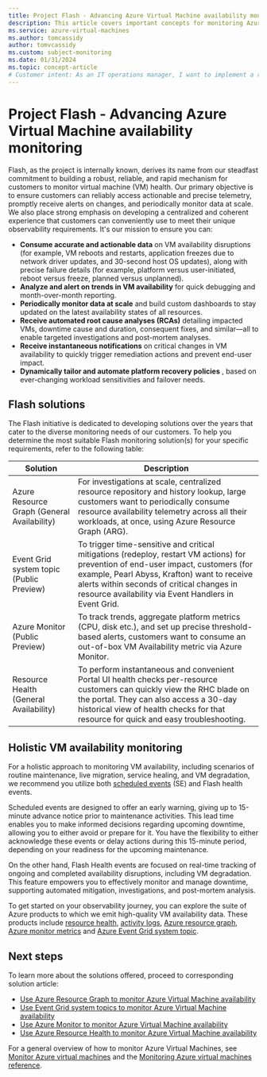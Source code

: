 ```yaml
---
title: Project Flash - Advancing Azure Virtual Machine availability monitoring
description: This article covers important concepts for monitoring Azure virtual machine availability using the features of Project Flash.
ms.service: azure-virtual-machines
ms.author: tomcassidy
author: tomvcassidy
ms.custom: subject-monitoring
ms.date: 01/31/2024
ms.topic: concept-article
# Customer intent: As an IT operations manager, I want to implement a robust VM availability monitoring system, so that I can receive timely alerts and actionable insights to effectively manage downtimes and ensure continuous service availability.
---
```


# Project Flash - Advancing Azure Virtual Machine availability monitoring

Flash, as the project is internally known, derives its name from our steadfast commitment to building a robust, reliable, and rapid mechanism for customers to monitor virtual machine (VM) health. Our primary objective is to ensure customers can reliably access actionable and precise telemetry, promptly receive alerts on changes, and periodically monitor data at scale. We also place strong emphasis on developing a centralized and coherent experience that customers can conveniently use to meet their unique observability requirements. It's our mission to ensure you can:

- **Consume accurate and actionable data** on VM availability disruptions (for example, VM reboots and restarts, application freezes due to network driver updates, and 30-second host OS updates), along with precise failure details (for example, platform versus user-initiated, reboot versus freeze, planned versus unplanned).
- **Analyze and alert on trends in VM availability** for quick debugging and month-over-month reporting.
- **Periodically monitor data at scale** and build custom dashboards to stay updated on the latest availability states of all resources.
- **Receive automated root cause analyses (RCAs)** detailing impacted VMs, downtime cause and duration, consequent fixes, and similar—all to enable targeted investigations and post-mortem analyses.
- **Receive instantaneous notifications** on critical changes in VM availability to quickly trigger remediation actions and prevent end-user impact.
- **Dynamically tailor and automate platform recovery policies** , based on ever-changing workload sensitivities and failover needs.

## Flash solutions

The Flash initiative is dedicated to developing solutions over the years that cater to the diverse monitoring needs of our customers. To help you determine the most suitable Flash monitoring solution(s) for your specific requirements, refer to the following table:

| **Solution** | **Description** |
| --- | --- |
| Azure Resource Graph (General Availability) | For investigations at scale, centralized resource repository and history lookup, large customers want to periodically consume resource availability telemetry across all their workloads, at once, using Azure Resource Graph (ARG). |
| Event Grid system topic (Public Preview) | To trigger time-sensitive and critical mitigations (redeploy, restart VM actions) for prevention of end-user impact, customers (for example, Pearl Abyss, Krafton) want to receive alerts within seconds of critical changes in resource availability via Event Handlers in Event Grid. |
| Azure Monitor (Public Preview) | To track trends, aggregate platform metrics (CPU, disk etc.), and set up precise threshold-based alerts, customers want to consume an out-of-box VM Availability metric via Azure Monitor. |
| Resource Health (General Availability) | To perform instantaneous and convenient Portal UI health checks per-resource customers can quickly view the RHC blade on the portal. They can also access a 30-day historical view of health checks for that resource for quick and easy troubleshooting. |

## Holistic VM availability monitoring

For a holistic approach to monitoring VM availability, including scenarios of routine maintenance, live migration, service healing, and VM degradation, we recommend you utilize both [scheduled events](../virtual-machines/windows/scheduled-event-service.md) (SE) and Flash health events.

Scheduled events are designed to offer an early warning, giving up to 15-minute advance notice prior to maintenance activities. This lead time enables you to make informed decisions regarding upcoming downtime, allowing you to either avoid or prepare for it. You have the flexibility to either acknowledge these events or delay actions during this 15-minute period, depending on your readiness for the upcoming maintenance.

On the other hand, Flash Health events are focused on real-time tracking of ongoing and completed availability disruptions, including VM degradation. This feature empowers you to effectively monitor and manage downtime, supporting automated mitigation, investigations, and post-mortem analysis.

To get started on your observability journey, you can explore the suite of Azure products to which we emit high-quality VM availability data. These products include [resource health](/azure/service-health/resource-health-overview), [activity logs](/azure/azure-monitor/essentials/activity-log?tabs=powershell), [Azure resource graph](/azure/governance/resource-graph/samples/samples-by-table?tabs=azure-cli#healthresources), [Azure monitor metrics](../virtual-machines/monitor-vm-reference.md) and [Azure Event Grid system topic](/azure/event-grid/event-schema-health-resources?tabs=event-grid-event-schema).

## Next steps

To learn more about the solutions offered, proceed to corresponding solution article:
* [Use Azure Resource Graph to monitor Azure Virtual Machine availability](flash-azure-resource-graph.md)
* [Use Event Grid system topics to monitor Azure Virtual Machine availability](flash-event-grid-system-topic.md)
* [Use Azure Monitor to monitor Azure Virtual Machine availability](flash-azure-monitor.md)
* [Use Azure Resource Health to monitor Azure Virtual Machine availability](flash-azure-resource-health.md)

For a general overview of how to monitor Azure Virtual Machines, see [Monitor Azure virtual machines](monitor-vm.md) and the [Monitoring Azure virtual machines reference](monitor-vm-reference.md).